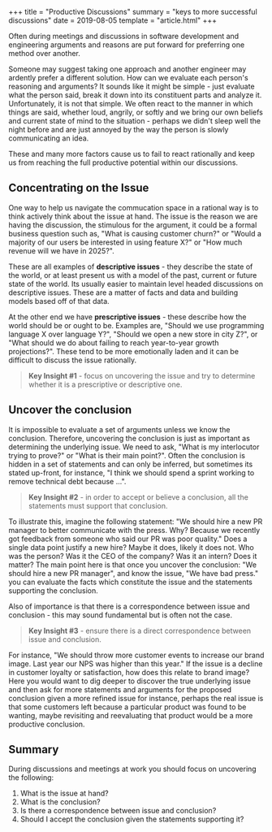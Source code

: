 +++
title = "Productive Discussions"
summary = "keys to more successful discussions"
date = 2019-08-05
template = "article.html"
+++

Often during meetings and discussions in software development and engineering arguments and reasons are put forward for preferring one method over another.

Someone may suggest taking one approach and another engineer may ardently prefer a different solution. How can we evaluate each person's reasoning and arguments? It sounds like it might be simple - just evaluate what the person said, break it down into its constituent parts and analyze it. Unfortunately, it is not that simple. We often react to the manner in which things are said, whether loud, angrily, or softly and we bring our own beliefs and current state of mind to the situation - perhaps we didn't sleep well the night before and are just annoyed by the way the person is slowly communicating an idea.

These and many more factors cause us to fail to react rationally and keep us from reaching the full productive potential within our discussions.

## Concentrating on the Issue

One way to help us navigate the commucation space in a rational way is to think actively think about the issue at hand. The issue is the reason we are having the discussion, the stimulous for the argument, it could be a formal business question such as, "What is causing customer churn?" or "Would a majority of our users be interested in using feature X?" or "How much revenue will we have in 2025?". 

These are all examples of **descriptive issues** - they describe the state of the world, or at least present us with a model of the past, current or future state of the world. Its usually easier to maintain level headed discussions on descriptive issues. These are a matter of facts and data and building models based off of that data.

At the other end we have **prescriptive issues** - these describe how the world should be or ought to be. Examples are, "Should we use programming language X over language Y?", "Should we open a new store in city Z?", or "What should we do about failing to reach year-to-year growth projections?". These tend to be more emotionally laden and it can be difficult to discuss the issue rationally.

> **Key Insight #1** - focus on uncovering the issue and try to determine whether it is a prescriptive or descriptive one.

## Uncover the conclusion

It is impossible to evaluate a set of arguments unless we know the conclusion. Therefore, uncovering the conclusion is just as important as determining the underlying issue. We need to ask, "What is my interlocutor trying to prove?" or "What is their main point?". Often the conclusion is hidden in a set of statements and can only be inferred, but sometimes its stated up-front, for instance, "I think we should spend a sprint working to remove technical debt because ...".

> **Key Insight #2** - in order to accept or believe a conclusion, all the statements must support that conclusion.

To illustrate this, imagine the following statement: "We should hire a new PR manager to better communicate with the press. Why? Because we recently got feedback from someone who said our PR was poor quality." Does a single data point justify a new hire? Maybe it does, likely it does not. Who was the person? Was it the CEO of the company? Was it an intern? Does it matter? The main point here is that once you uncover the conclusion: "We should hire a new PR manager", and know the issue, "We have bad press." you can evaluate the facts which constitute the issue and the statements supporting the conclusion.

Also of importance is that there is a correspondence between issue and conclusion - this may sound fundamental but is often not the case.

> **Key Insight #3** - ensure there is a direct correspondence between issue and conclusion.

For instance, "We should throw more customer events to increase our brand image. Last year our NPS was higher than this year." If the issue is a decline in customer loyalty or satisfaction, how does this relate to brand image? Here you would want to dig deeper to discover the true underlying issue and then ask for more statements and arguments for the proposed conclusion given a more refined issue for instance, perhaps the real issue is that some customers left because a particular product was found to be wanting, maybe revisiting and reevaluating that product would be a more productive conclusion. 

## Summary

During discussions and meetings at work you should focus on uncovering the following: 

1. What is the issue at hand?
2. What is the conclusion?
3. Is there a correspondence between issue and conclusion?
4. Should I accept the conclusion given the statements supporting it?
